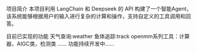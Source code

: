 项目简介
本项目利用 LangChain 和 Deepseek 的 API 构建了一个智能Agent，该系统能够根据用户的输入进行复杂的计算和操作，支持自定义的工具调用和回答。

目前已实现的功能
天气查询:weather
鱼体追踪:track
openmm系列工具：计算器，AIGC类，检测类 ……
功能持续开发中……
